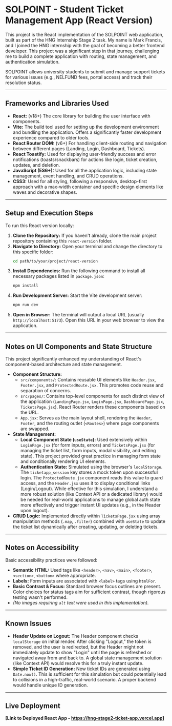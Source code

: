 # SOLPOINT - Student Ticket Management App (React Version)

This project is the React implementation of the SOLPOINT web application, built as part of the HNG Internship Stage 2 task. My name is Mark Francis, and I joined the HNG internship with the goal of becoming a better frontend developer. This project was a significant step in that journey, challenging me to build a complete application with routing, state management, and authentication simulation.

SOLPOINT allows university students to submit and manage support tickets for various issues (e.g., NELFUND fees, portal access) and track their resolution status.

---

## Frameworks and Libraries Used

- **React:** (v18+) The core library for building the user interface with components.
- **Vite:** The build tool used for setting up the development environment and bundling the application. Offers a significantly faster development experience compared to older tools.
- **React Router DOM:** (v6+) For handling client-side routing and navigation between different pages (Landing, Login, Dashboard, Tickets).
- **React Toastify:** Used for displaying user-friendly success and error notifications (toasts/snackbars) for actions like login, ticket creation, updates, and deletion.
- **JavaScript (ES6+):** Used for all the application logic, including state management, event handling, and CRUD operations.
- **CSS3:** Used for all styling, following a responsive, desktop-first approach with a max-width container and specific design elements like waves and decorative shapes.

---

## Setup and Execution Steps

To run this React version locally:

1.  **Clone the Repository:** If you haven't already, clone the main project repository containing this `react-version` folder.
2.  **Navigate to Directory:** Open your terminal and change the directory to this specific folder:
    ```bash
    cd path/to/your/project/react-version
    ```
3.  **Install Dependencies:** Run the following command to install all necessary packages listed in `package.json`:
    ```bash
    npm install
    ```
4.  **Run Development Server:** Start the Vite development server:
    ```bash
    npm run dev
    ```
5.  **Open in Browser:** The terminal will output a local URL (usually `http://localhost:5173`). Open this URL in your web browser to view the application.

---

## Notes on UI Components and State Structure

This project significantly enhanced my understanding of React's component-based architecture and state management.

- **Component Structure:**
  - `src/components/`: Contains reusable UI elements like `Header.jsx`, `Footer.jsx`, and `ProtectedRoute.jsx`. This promotes code reuse and separation of concerns.
  - `src/pages/`: Contains top-level components for each distinct view of the application (`LandingPage.jsx`, `LoginPage.jsx`, `DashboardPage.jsx`, `TicketsPage.jsx`). React Router renders these components based on the URL.
  - `App.jsx`: Serves as the main layout shell, rendering the `Header`, `Footer`, and the routing outlet (`<Routes>`) where page components are swapped.
- **State Management:**
  - **Local Component State (`useState`):** Used extensively within `LoginPage.jsx` (for form inputs, errors) and `TicketsPage.jsx` (for managing the ticket list, form inputs, modal visibility, and editing state). This project provided great practice in managing form state and conditionally rendering UI elements.
  - **Authentication State:** Simulated using the browser's `localStorage`. The `ticketapp_session` key stores a mock token upon successful login. The `ProtectedRoute.jsx` component reads this value to guard access, and the `Header.jsx` uses it to display conditional links (Login/Logout). While effective for this simulation, I understand a more robust solution (like Context API or a dedicated library) would be needed for real-world applications to manage global auth state more effectively and trigger instant UI updates (e.g., in the Header upon logout).
- **CRUD Logic:** Implemented directly within `TicketsPage.jsx` using array manipulation methods (`.map`, `.filter`) combined with `useState` to update the ticket list dynamically after creating, updating, or deleting tickets.

---

## Notes on Accessibility

Basic accessibility practices were followed:

- **Semantic HTML:** Used tags like `<header>`, `<nav>`, `<main>`, `<footer>`, `<section>`, `<button>` where appropriate.
- **Labels:** Form inputs are associated with `<label>` tags using `htmlFor`.
- **Basic Contrast & Focus:** Standard browser focus outlines are present. Color choices for status tags aim for sufficient contrast, though rigorous testing wasn't performed.
- _(No images requiring `alt` text were used in this implementation)._

---

## Known Issues

- **Header Update on Logout:** The Header component checks `localStorage` on initial render. After clicking "Logout," the token is removed, and the user is redirected, but the Header might not immediately update to show "Login" until the page is refreshed or navigated away from and back to. A global state management solution (like Context API) would resolve this for a truly instant update.
- **Simple Ticket ID Generation:** New ticket IDs are generated using `Date.now()`. This is sufficient for this simulation but could potentially lead to collisions in a high-traffic, real-world scenario. A proper backend would handle unique ID generation.

---

## Live Deployment

**[Link to Deployed React App - https://hng-stage2-ticket-app.vercel.app]**

